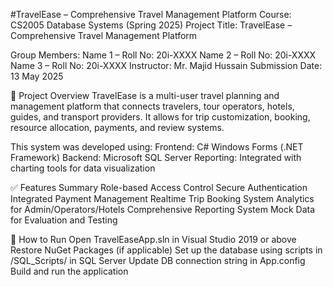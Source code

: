 #TravelEase – Comprehensive Travel Management Platform
Course: CS2005 Database Systems (Spring 2025)
Project Title: TravelEase – Comprehensive Travel Management Platform

Group Members:
Name 1 – Roll No: 20i-XXXX
Name 2 – Roll No: 20i-XXXX
Name 3 – Roll No: 20i-XXXX
Instructor: Mr. Majid Hussain
Submission Date: 13 May 2025

📌 Project Overview
TravelEase is a multi-user travel planning and management platform that connects travelers, tour operators, hotels, guides, and transport providers. It allows for trip customization, booking, resource allocation, payments, and review systems.

This system was developed using:
Frontend: C# Windows Forms (.NET Framework)
Backend: Microsoft SQL Server
Reporting: Integrated with charting tools for data visualization

✅ Features Summary
Role-based Access Control
Secure Authentication
Integrated Payment Management
Realtime Trip Booking System
Analytics for Admin/Operators/Hotels
Comprehensive Reporting System
Mock Data for Evaluation and Testing

🚀 How to Run
Open TravelEaseApp.sln in Visual Studio 2019 or above
Restore NuGet Packages (if applicable)
Set up the database using scripts in /SQL_Scripts/ in SQL Server
Update DB connection string in App.config
Build and run the application
